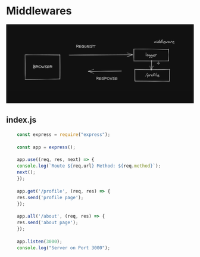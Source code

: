 # Middlewares


![Example](https://github.com/jesusgarcia149/express_tutorial/blob/14.-middlewares/Middlewares.png)

## index.js
```javascript
    const express = require("express");

    const app = express();

    app.use((req, res, next) => {
    console.log(`Route ${req,url} Method: ${req.method}`);
    next();
    });

    app.get('/profile', (req, res) => {
    res.send('profile page');
    });

    app.all('/about', (req, res) => {
    res.send('about page');
    });

    app.listen(3000);
    console.log("Server on Port 3000");
```
